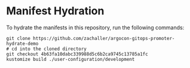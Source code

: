 # Manifest Hydration

To hydrate the manifests in this repository, run the following commands:

```shell
git clone https://github.com/zachaller/argocon-gitops-promoter-hydrate-demo
# cd into the cloned directory
git checkout 4b63fa10dabc339988d5c6b2ca9745c13785a1fc
kustomize build ./user-configuration/development
```
